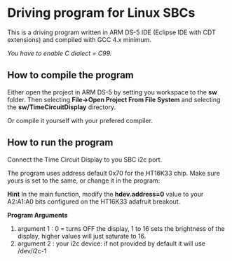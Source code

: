 # Driving program for Linux SBCs

This is a driving program written in ARM DS-5 IDE (Eclipse IDE with CDT extensions) and compiled with GCC 4.x minimum.

*You have to enable C dialect = C99.*


## How to compile the program

Either open the project in ARM DS-5 by setting you workspace to the **sw** folder. 
Then selecting **File->Open Project From File System** and selecting the **sw/TimeCircuitDisplay** directory.

Or compile it yourself with your prefered compiler.

## How to run the program

Connect the Time Circuit Display to you SBC i2c port.

The program uses address default 0x70 for the HT16K33 chip.
Make sure yours is set to the same, or change it in the program:

**Hint**
In the main function, modify the **hdev.address=0** value to your A2:A1:A0 bits configured on the HT16K33 adafruit breakout.

**Program Arguments** 

1. argument 1 : 0 = turns OFF the display, 1 to 16 sets the brightness of the display, higher values will just saturate to 16.
1. argument 2 : your i2c device: if not provided by default it will use /dev/i2c-1 